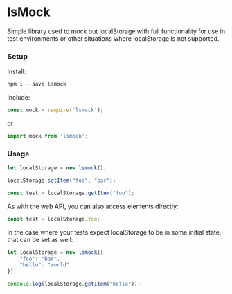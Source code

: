 # lsMock

Simple library used to mock out localStorage with full functionality for use in test environments or other situations where localStorage is not supported.

### Setup

Install:
```js
npm i --save lsmock
```

Include:
```js
const mock = require('lsmock');
```
or 
```js
import mock from 'lsmock';
```
### Usage

```js
let localStorage = new lsmock();

localStorage.setItem("foo", "bar");

const test = localStorage.getItem("foo");
```

As with the web API, you can also access elements directly:

```js
const test = localStorage.foo;
```

In the case where your tests expect localStorage to be in some initial state, that can be set as well:

```js
let localStorage = new lsmock({
	"foo": "bar",
	"hello": "world"
});

console.log(localStorage.getItem("hello"));
```
